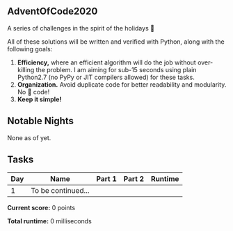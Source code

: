 ## AdventOfCode2020
A series of challenges in the spirit of the holidays 🎄

All of these solutions will be written and verified with Python, along with the following goals:
1. __Efficiency,__ where an efficient algorithm will do the job without over-killing the problem. I am aiming for sub-15 seconds using plain Python2.7 (no PyPy or JIT compilers allowed) for these tasks.
2. __Organization.__ Avoid duplicate code for better readability and modularity. No 🍝 code!
3. __Keep it simple!__

## Notable Nights

None as of yet.

## Tasks

| Day | Name                               | Part 1 | Part 2 | Runtime |
| --- | ---------------------------------- |:------:|:------:| -------:|
| 1   | To be continued...                 |        |        |         |

__Current score:__ 0 points

__Total runtime:__ 0 milliseconds

